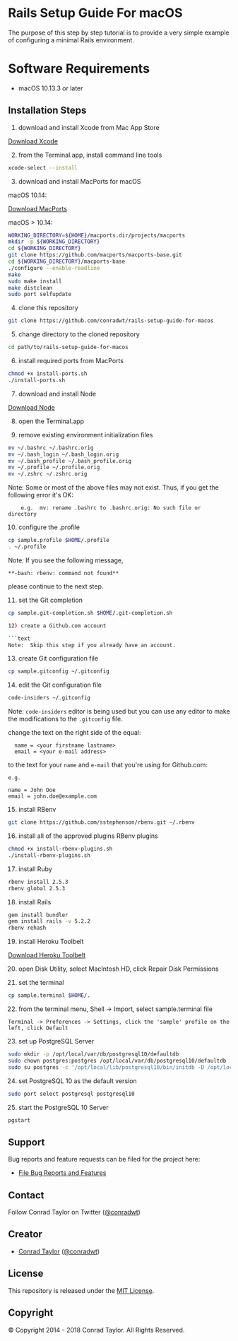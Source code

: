 Rails Setup Guide For macOS
=============================

The purpose of this step by step tutorial is to provide a very simple example of configuring a minimal Rails environment.

# Software Requirements

- macOS 10.13.3 or later

## Installation Steps

1) download and install Xcode from Mac App Store

  [Download Xcode](https://itunes.apple.com/us/app/xcode/id497799835?mt=12#)

2) from the Terminal.app, install command line tools

  ```bash
  xcode-select --install
  ```

3) download and install MacPorts for macOS

  macOS 10.14:

  [Download MacPorts](https://distfiles.macports.org/MacPorts/MacPorts-2.5.4-10.14-Mojave.pkg)
  
  macOS > 10.14:
  
  ```bash
  WORKING_DIRECTORY=${HOME}/macports.dir/projects/macports
  mkdir -p ${WORKING_DIRECTORY}
  cd ${WORKING_DIRECTORY}
  git clone https://github.com/macports/macports-base.git
  cd ${WORKING_DIRECTORY}/macports-base
  ./configure --enable-readline
  make
  sudo make install
  make distclean
  sudo port selfupdate
  ```

4) clone this repository

  ```bash
  git clone https://github.com/conradwt/rails-setup-guide-for-macos
  ```
  
5) change directory to the cloned repository

  ```bash
  cd path/to/rails-setup-guide-for-macos
  ```
  
6) install required ports from MacPorts

  ```bash
  chmod +x install-ports.sh
  ./install-ports.sh
  ```
  
7) download and install Node

  [Download Node](https://nodejs.org/dist/v10.5.0/node-v10.5.0.pkg)

8) open the Terminal.app

9) remove existing environment initialization files

  ```bash
  mv ~/.bashrc ~/.bashrc.orig
  mv ~/.bash_login ~/.bash_login.orig
  mv ~/.bash_profile ~/.bash_profile.orig
  mv ~/.profile ~/.profile.orig
  mv ~/.zshrc ~/.zshrc.orig
  ```

  Note: Some or most of the above files may not exist.  Thus, if you get the
        following error it's OK:

        e.g.  mv: rename .bashrc to .bashrc.orig: No such file or directory

10) configure the .profile

  ```bash
  cp sample.profile $HOME/.profile
  . ~/.profile
  ```

  Note:  If you see the following message,

  ```text
  **-bash: rbenv: command not found**
  ```

  please continue to the next step.

11) set the Git completion

  ```bash
  cp sample.git-completion.sh $HOME/.git-completion.sh
  
12) create a Github.com account

  ```text
  Note:  Skip this step if you already have an account.
  ```

13) create Git configuration file

  ```bash
  cp sample.gitconfig ~/.gitconfig
  ```

14) edit the Git configuration file

  ```bash
  code-insiders ~/.gitconfig
  ```

  Note: `code-insiders` editor is being used but you can use any editor to make the
        modifications to the `.gitconfig` file.  

  change the text on the right side of the equal:

	  name = <your firstname lastname>
	  email = <your e-mail address>

  to the text for your `name` and `e-mail` that you're using for Github.com:

    e.g.

    name = John Doe
    email = john.doe@example.com

15) install RBenv

  ```bash
  git clone https://github.com/sstephenson/rbenv.git ~/.rbenv
  ```

16) install all of the approved plugins RBenv plugins

  ```bash
  chmod +x install-rbenv-plugins.sh
  ./install-rbenv-plugins.sh
  ```

17) install Ruby

  ```bash
  rbenv install 2.5.3
  rbenv global 2.5.3
  ```

18) install Rails

  ```bash
  gem install bundler
  gem install rails -v 5.2.2
  rbenv rehash
  ```

19) install Heroku Toolbelt

  [Download Heroku Toolbelt](https://toolbelt.heroku.com)

20) open Disk Utility, select MacIntosh HD, click Repair Disk Permissions

21) set the terminal

  ```bash
  cp sample.terminal $HOME/.
  ```

22) from the terminal menu, Shell -> Import, select sample.terminal file

  ```text
  Terminal -> Preferences -> Settings, click the 'sample' profile on the left, click Default
  ```

23) set up PostgreSQL Server

  ```bash
  sudo mkdir -p /opt/local/var/db/postgresql10/defaultdb
  sudo chown postgres:postgres /opt/local/var/db/postgresql10/defaultdb
  sudo su postgres -c '/opt/local/lib/postgresql10/bin/initdb -D /opt/local/var/db/postgresql96/defaultdb'
  ```

24) set PostgreSQL 10 as the default version

  ```bash
  sudo port select postgresql postgresql10
  ```

25) start the PostgreSQL 10 Server

  ```bash
  pgstart
  ```

## Support

Bug reports and feature requests can be filed for the <add project here> project here:

* [File Bug Reports and Features](https://github.com/conradwt/rails-setup-guide-for-macos/issues)

## Contact

Follow Conrad Taylor on Twitter ([@conradwt](https://twitter.com/conradwt))

## Creator

- [Conrad Taylor](http://github.com/conradwt) ([@conradwt](https://twitter.com/conradwt))

## License

This repository is released under the [MIT License](http://www.opensource.org/licenses/MIT).

## Copyright

&copy; Copyright 2014 - 2018 Conrad Taylor. All Rights Reserved.
